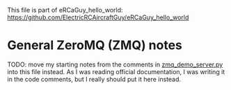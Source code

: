 This file is part of eRCaGuy_hello_world: https://github.com/ElectricRCAircraftGuy/eRCaGuy_hello_world


# General ZeroMQ (ZMQ) notes

TODO: move my starting notes from the comments in [zmq_demo_server.py](zmq_demo_server.py) into this file instead. As I was reading official documentation, I was writing it in the code comments, but I really should put it here instead. 

